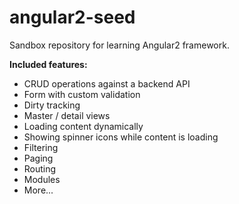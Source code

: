 # angular2-seed
Sandbox repository for learning Angular2 framework.

**Included features:**
* CRUD operations against a backend API
* Form with custom validation
* Dirty tracking
* Master / detail views
* Loading content dynamically
* Showing spinner icons while content is loading
* Filtering
* Paging
* Routing
* Modules
* More...
